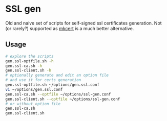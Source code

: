 # SSL gen

Old and naive set of scripts for self-signed ssl certificates generation. Not (or rarely?) supported as [mkcert](https://github.com/FiloSottile/mkcert) is a much better alternative.

## Usage

```bash
# explore the scripts
gen.ssl-optfile.sh -h
gen.ssl-ca.sh -h
gen.ssl-client.sh -h
# optionally generate and edit an option file
# and use it for certs generation
gen.ssl-optfile.sh ~/options/gen.ssl.conf
vi ~/options/gen.ssl.conf
gen.ssl-ca.sh --optfile ~/options/ssl-gen.conf
gen.ssl-client.sh --optfile ~/options/ssl-gen.conf
# or without option file
gen.ssl-ca.sh
gen.ssl-client.sh
```

